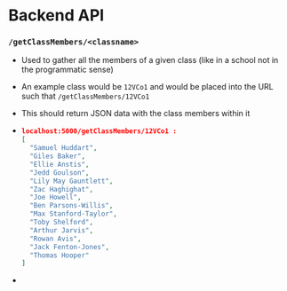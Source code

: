 # Backend API

### `/getClassMembers/<classname>`

- Used to gather all the members of a given class (like in a school not in the programmatic sense)

- An example class would be `12VCo1` and would be placed into the URL such that `/getClassMembers/12VCo1` 

- This should return JSON data with the class members within it

- ```json
  localhost:5000/getClassMembers/12VCo1 :
  [
    "Samuel Huddart", 
    "Giles Baker", 
    "Ellie Anstis", 
    "Jedd Goulson", 
    "Lily May Gauntlett", 
    "Zac Haghighat", 
    "Joe Howell", 
    "Ben Parsons-Willis", 
    "Max Stanford-Taylor", 
    "Toby Shelford", 
    "Arthur Jarvis", 
    "Rowan Avis", 
    "Jack Fenton-Jones", 
    "Thomas Hooper"
  ]
  ```

- 